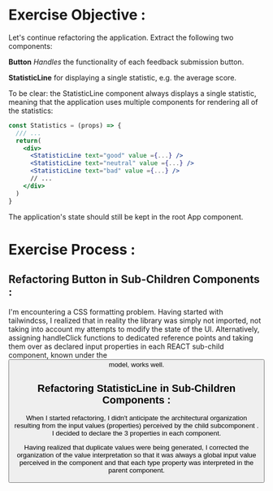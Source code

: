 # Exercise Objective : 
Let's continue refactoring the application. Extract the following two components:

**Button** *Handles* the functionality of each feedback submission button.

**StatisticLine** for displaying a single statistic, e.g. the average score.

To be clear: the StatisticLine component always displays a single statistic, meaning that the application uses multiple components for rendering all of the statistics:

```jsx
const Statistics = (props) => {
  /// ...
  return(
    <div>
      <StatisticLine text="good" value ={...} />
      <StatisticLine text="neutral" value ={...} />
      <StatisticLine text="bad" value ={...} />
      // ...
    </div>
  )
}
```
The application's state should still be kept in the root App component.

# Exercise Process : 
## Refactoring Button in Sub-Children Components : 
I'm encountering a CSS formatting problem. Having started with tailwindcss, I realized that in reality the library was simply not imported, not taking into account my attempts to modify the state of the UI. Alternatively, assigning handleClick functions to dedicated reference points and taking them over as declared input properties in each REACT sub-child component, known under the <Button /> model, works well. 

## Refactoring StatisticLine in Sub-Children Components : 
When I started refactoring, I didn't anticipate the architectural organization resulting from the input values (properties) perceived by the child subcomponent <StatisticLine />. 
I decided to declare the 3 properties in each <StatisticLine /> component. 

Having realized that duplicate values were being generated, I corrected the organization of the value interpretation so that it was always a global input value perceived in the <StatisticLine /> component and that each type property was interpreted in the parent <Statistics/> component.
